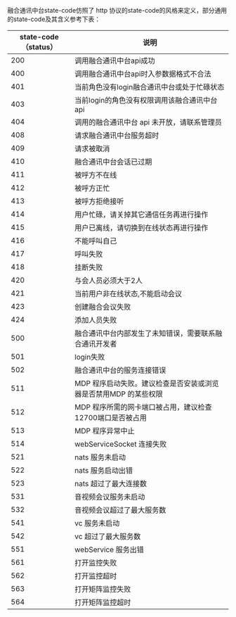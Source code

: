 融合通讯中台state-code仿照了 http 协议的state-code的风格来定义，部分通用的state-code及其含义参考下表：

| state-code （status） | 说明 |
| --- | --- |
| 200 | 调用融合通讯中台api成功 |
| 400 | 调用融合通讯中台api时入参数据格式不合法 |
| 401 | 当前角色没有login融合通讯中台或处于忙碌状态 |
| 403 | 当前login的角色没有权限调用该融合通讯中台api |
| 404 | 调用的融合通讯中台 api 未开放，请联系管理员 |
| 408 | 请求融合通讯中台服务超时 |
| 409 | 请求被取消 |
| 410 | 融合通讯中台会话已过期 |
| 411 | 被呼方不在线 |
| 412 | 被呼方正忙 |
| 413 | 被呼方拒绝接听 |
| 414 | 用户忙碌，请关掉其它通信任务再进行操作 |
| 415 | 用户已离线，请切换到在线状态再进行操作 |
| 416 | 不能呼叫自己 |
| 417 | 呼叫失败 |
| 418 | 挂断失败 |
| 420 | 与会人员必须大于2人 |
| 421 | 当前用户非在线状态,不能启动会议 |
| 423 | 创建融合会议失败 |
| 424 | 添加人员失败 |
| 500 | 融合通讯中台内部发生了未知错误，需要联系融合通讯开发者 |
| 501 | login失败 |
| 502 | 融合通讯中台的服务连接错误 |
| 511 | MDP 程序启动失败。建议检查是否安装或浏览器是否禁用MDP 的某些权限 |
| 512 | MDP 程序所需的网卡端口被占用，建议检查12700端口是否被占用 |
| 513 | MDP 程序异常中止 |
| 514 | webServiceSocket 连接失败 |
| 521 | nats 服务未启动 |
| 522 | nats 服务启动出错 |
| 523 | nats 超过了最大连接数 |
| 531 | 音视频会议服务未启动 |
| 532 | 音视频会议超过了最大服务数 |
| 541 | vc 服务未启动 |
| 542 | vc 超过了最大服务数 |
| 551 | webService 服务出错 |
| 561 | 打开监控失败 |
| 562 | 打开监控超时 |
| 563 | 打开矩阵监控失败 |
| 564 | 打开矩阵监控超时 |